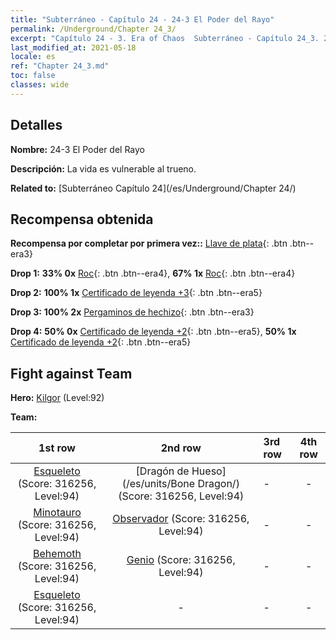 ```yaml
---
title: "Subterráneo - Capítulo 24 - 24-3 El Poder del Rayo"
permalink: /Underground/Chapter 24_3/
excerpt: "Capítulo 24 - 3. Era of Chaos  Subterráneo - Capítulo 24_3. 24-3 El Poder del Rayo"
last_modified_at: 2021-05-18
locale: es
ref: "Chapter 24_3.md"
toc: false
classes: wide
---
```


## Detalles

 **Nombre:** 24-3 El Poder del Rayo

 **Descripción:** La vida es vulnerable al trueno.

 **Related to:** [Subterráneo Capítulo 24](/es/Underground/Chapter 24/)

## Recompensa obtenida

 **Recompensa por completar por primera vez::** [Llave de plata](/ItemsES/con_693/){: .btn .btn--era3}

 **Drop 1:** **33% 0x** [Roc](/ItemsES/unt_221/){: .btn .btn--era4}, **67% 1x** [Roc](/ItemsES/unt_221/){: .btn .btn--era4}

 **Drop 2:** **100% 1x** [Certificado de leyenda +3](/ItemsES/mat_88/){: .btn .btn--era5}

 **Drop 3:** **100% 2x** [Pergaminos de hechizo](/ItemsES/con_694/){: .btn .btn--era3}

 **Drop 4:** **50% 0x** [Certificado de leyenda +2](/ItemsES/mat_81/){: .btn .btn--era5}, **50% 1x** [Certificado de leyenda +2](/ItemsES/mat_81/){: .btn .btn--era5}


## Fight against Team
 **Hero:** [Kilgor](/es/heroes/Kilgor/) (Level:92)

 **Team:**


  | 1st row | 2nd row | 3rd row | 4th row |
  |:----:|:----:|:----|:----:|
  | [Esqueleto](/es/units/Skeleton/) (Score: 316256, Level:94)  | [Dragón de Hueso](/es/units/Bone Dragon/) (Score: 316256, Level:94)  | - | - |
  | [Minotauro](/es/units/Minotaur/) (Score: 316256, Level:94)  | [Observador](/es/units/Beholder/) (Score: 316256, Level:94)  | - | - |
  | [Behemoth](/es/units/Behemoth/) (Score: 316256, Level:94)  | [Genio](/es/units/Genie/) (Score: 316256, Level:94)  | - | - |
  | [Esqueleto](/es/units/Skeleton/) (Score: 316256, Level:94)  | - | - | - |


